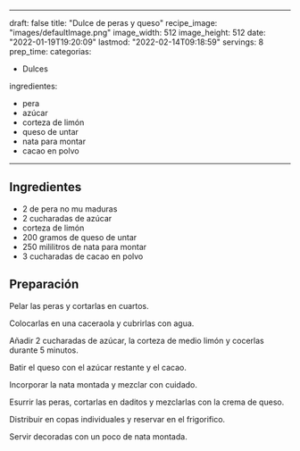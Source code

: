 
---
draft: false
title: "Dulce de peras y queso"
recipe_image: "images/defaultImage.png"
image_width: 512
image_height: 512
date: "2022-01-19T19:20:09"
lastmod: "2022-02-14T09:18:59"
servings: 8
prep_time: 
categorias:
  - Dulces

ingredientes:
  - pera
  - azúcar
  - corteza de limón
  - queso de untar
  - nata para montar
  - cacao en polvo
---

## Ingredientes
- 2  de pera no mu maduras
- 2 cucharadas de azúcar
- corteza de limón
- 200 gramos de queso de untar
- 250 mililitros de nata para montar
- 3 cucharadas de cacao en polvo

## Preparación
Pelar las peras y cortarlas en cuartos.

Colocarlas en una caceraola y cubrirlas con agua.

Añadir 2 cucharadas de azúcar, la corteza de medio limón y cocerlas durante 5 minutos.

Batir el queso con el azúcar restante y el cacao.

Incorporar la nata montada y mezclar con cuidado.

Esurrir las peras, cortarlas en daditos y mezclarlas con la crema de queso.

Distribuir en copas individuales y reservar en el frigorifico.

Servir decoradas con un poco de nata montada.



